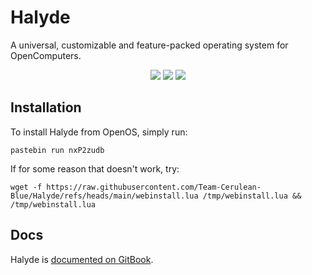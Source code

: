 # Halyde
A universal, customizable and feature-packed operating system for OpenComputers.

<p align="center">
    <a href="https://lua.org/">
        <img src="https://img.shields.io/badge/Written_in-Lua-blue?style=plastic&logo=lua" /></a>
    <a href="https://ocdoc.cil.li/">
        <img src="https://img.shields.io/badge/Made_for-OpenComputers-yellow?style=plastic" /></a>
    <a href="https://cerulean-blue.gitbook.io/halyde-docs">
        <img src="https://img.shields.io/badge/Documented_on-GitBook-green?style=plastic&logo=gitbook" /></a>
</p>

## Installation
To install Halyde from OpenOS, simply run:

`pastebin run nxP2zudb`

If for some reason that doesn't work, try:

`wget -f https://raw.githubusercontent.com/Team-Cerulean-Blue/Halyde/refs/heads/main/webinstall.lua /tmp/webinstall.lua && /tmp/webinstall.lua`

## Docs
Halyde is [documented on GitBook](https://cerulean-blue.gitbook.io/halyde-docs).
